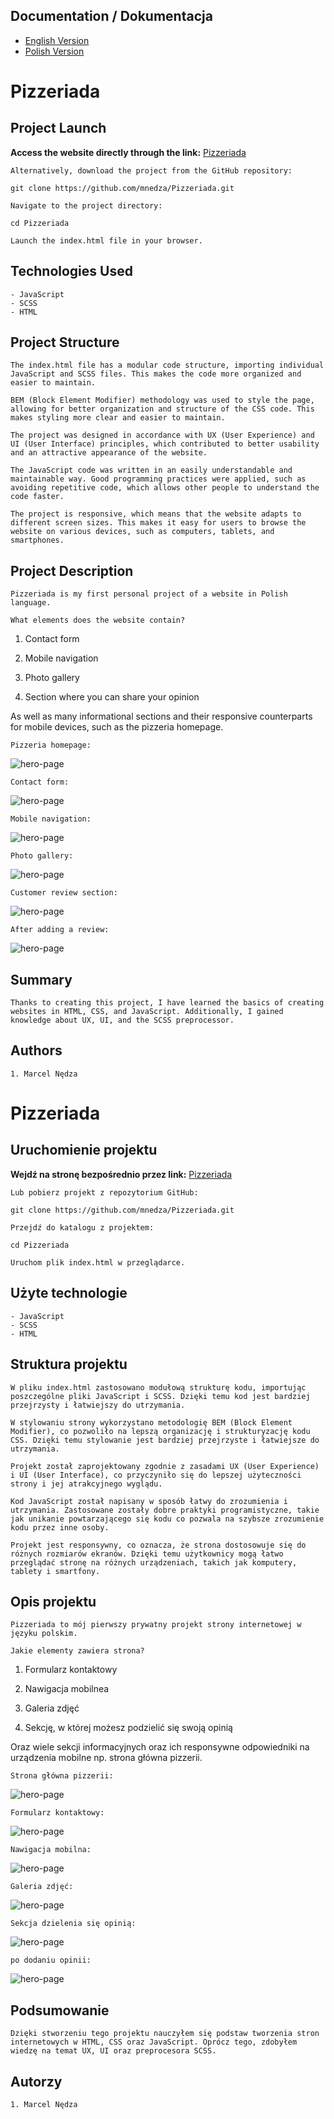 ## Documentation / Dokumentacja

<ul class="nav nav-tabs" id="myTab" role="tablist">
  <li class="nav-item">
    <a class="nav-link active" id="english-tab" data-toggle="tab" href="#english" role="tab" aria-controls="english" aria-selected="true">English Version</a>
  </li>
  <li class="nav-item">
    <a class="nav-link" id="polish-tab" data-toggle="tab" href="#polish" role="tab" aria-controls="polish" aria-selected="false">Polish Version</a>
  </li>
</ul>

<div class="tab-content" id="myTabContent">
  <div class="tab-pane fade show active" id="english" role="tabpanel" aria-labelledby="english-tab">

# Pizzeriada

## Project Launch

<strong>Access the website directly through the link:</strong>
[Pizzeriada](https://mnedza.github.io/Pizzeriada/)

    Alternatively, download the project from the GitHub repository:


`git clone https://github.com/mnedza/Pizzeriada.git`

    Navigate to the project directory:

`cd Pizzeriada`

    Launch the index.html file in your browser.

## Technologies Used

    - JavaScript
    - SCSS
    - HTML

## Project Structure

    The index.html file has a modular code structure, importing individual JavaScript and SCSS files. This makes the code more organized and easier to maintain.

    BEM (Block Element Modifier) methodology was used to style the page, allowing for better organization and structure of the CSS code. This makes styling more clear and easier to maintain.

    The project was designed in accordance with UX (User Experience) and UI (User Interface) principles, which contributed to better usability and an attractive appearance of the website.

    The JavaScript code was written in an easily understandable and maintainable way. Good programming practices were applied, such as avoiding repetitive code, which allows other people to understand the code faster.

    The project is responsive, which means that the website adapts to different screen sizes. This makes it easy for users to browse the website on various devices, such as computers, tablets, and smartphones.


## Project Description

    Pizzeriada is my first personal project of a website in Polish language.

  
`What elements does the website contain?`

1. Contact form

2. Mobile navigation

3. Photo gallery

4. Section where you can share your opinion


As well as many informational sections and their responsive counterparts for mobile devices, such as the pizzeria homepage.

    Pizzeria homepage:

![hero-page](img/hero-page.png) 

    Contact form:

![hero-page](img/contact-form.png) 

    Mobile navigation:

![hero-page](img/mobile-nav.png) 

    Photo gallery:

![hero-page](img/slider.png) 

    Customer review section:

![hero-page](img/opinion1.png) 

    After adding a review:

![hero-page](img/opinion2.png) 



## Summary
    Thanks to creating this project, I have learned the basics of creating websites in HTML, CSS, and JavaScript. Additionally, I gained knowledge about UX, UI, and the SCSS preprocessor.


## Authors
    1. Marcel Nędza


  </div>
  <div class="tab-pane fade" id="polish" role="tabpanel" aria-labelledby="polish-tab">

# Pizzeriada

## Uruchomienie projektu

<strong>Wejdź na stronę bezpośrednio przez link:</strong>
[Pizzeriada](https://mnedza.github.io/Pizzeriada/)

    Lub pobierz projekt z repozytorium GitHub:

`git clone https://github.com/mnedza/Pizzeriada.git`

    Przejdź do katalogu z projektem:

`cd Pizzeriada`

    Uruchom plik index.html w przeglądarce.

## Użyte technologie

    - JavaScript
    - SCSS
    - HTML

## Struktura projektu

    W pliku index.html zastosowano modułową strukturę kodu, importując poszczególne pliki JavaScript i SCSS. Dzięki temu kod jest bardziej przejrzysty i łatwiejszy do utrzymania.  
  
    W stylowaniu strony wykorzystano metodologię BEM (Block Element Modifier), co pozwoliło na lepszą organizację i strukturyzację kodu CSS. Dzięki temu stylowanie jest bardziej przejrzyste i łatwiejsze do utrzymania.

    Projekt został zaprojektowany zgodnie z zasadami UX (User Experience) i UI (User Interface), co przyczyniło się do lepszej użyteczności strony i jej atrakcyjnego wyglądu.

    Kod JavaScript został napisany w sposób łatwy do zrozumienia i utrzymania. Zastosowane zostały dobre praktyki programistyczne, takie jak unikanie powtarzającego się kodu co pozwala na szybsze zrozumienie kodu przez inne osoby.

    Projekt jest responsywny, co oznacza, że strona dostosowuje się do różnych rozmiarów ekranów. Dzięki temu użytkownicy mogą łatwo przeglądać stronę na różnych urządzeniach, takich jak komputery, tablety i smartfony.

## Opis projektu

    Pizzeriada to mój pierwszy prywatny projekt strony internetowej w języku polskim. 
  
`Jakie elementy zawiera strona?`

1. Formularz kontaktowy

2. Nawigacja mobilnea

3. Galeria zdjęć

4. Sekcję, w której możesz podzielić się swoją opinią


Oraz wiele sekcji informacyjnych oraz ich responsywne odpowiedniki na urządzenia mobilne np. strona główna pizzerii.

    Strona główna pizzerii:

![hero-page](img/hero-page.png) 

    Formularz kontaktowy:

![hero-page](img/contact-form.png) 

    Nawigacja mobilna:

![hero-page](img/mobile-nav.png) 

    Galeria zdjęć:

![hero-page](img/slider.png) 

    Sekcja dzielenia się opinią:

![hero-page](img/opinion1.png) 

    po dodaniu opinii:

![hero-page](img/opinion2.png) 



## Podsumowanie
    Dzięki stworzeniu tego projektu nauczyłem się podstaw tworzenia stron internetowych w HTML, CSS oraz JavaScript. Oprócz tego, zdobyłem wiedzę na temat UX, UI oraz preprocesora SCSS.

## Autorzy
    1. Marcel Nędza
  </div>
</div>
